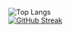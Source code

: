 ![Top Langs](https://github-readme-stats.vercel.app/api/top-langs/?username=SemKirkels&date_format=j%20M%5B%20Y%5D&layout=compact&theme=vue)
<br>
[![GitHub Streak](https://streak-stats.demolab.com/?user=SemKirkels)](https://git.io/streak-stats)
